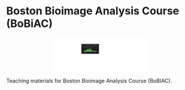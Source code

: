 # Boston Bioimage Analysis Course (BoBiAC)

<!-- add bobiac_logos_svgexport-04.svg logo centered in the page -->
<div align="center">
  <img src="./assets/logo/bobiac_logos_svgexport-04.svg" alt="BoBiAC Logo" width="50%"/>
</div>

Teaching materials for Boston Bioimage Analysis Course (BoBIAC).
